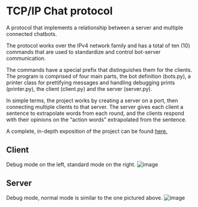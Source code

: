 # TCP/IP Chat protocol

A protocol that implements a relationship between a server and multiple connected chatbots.

The protocol works over the IPv4 network family and has a total of ten (10) commands that are used to standardize and control bot-server communication.

The commands have a special prefix that distinguishes them for the clients. The program is comprised of four main parts, the bot definition (bots.py), a printer class for prettifying messages and handling debugging prints (printer.py), the client (client.py) and the server (server.py).

In simple terms, the project works by creating a server on a port, then connecting multiple clients to that server. The server gives each client a sentence to extrapolate words from each round, and the clients respond with their opinions on the “action words” extrapolated from the sentence.

A complete, in-depth exposition of the project can be found [here.](https://docs.google.com/document/d/1CNMDI9t-CQMNySm39aFZN9smh9LBHFUGUcftWbF9xcY/edit?usp=sharing)

## Client

Debug mode on the left, standard mode on the right.
![image](https://user-images.githubusercontent.com/38101463/166141865-dabeb476-7622-4f12-931b-98c0956cb066.png)


## Server

Debug mode, normal mode is similar to the one pictured above.
![image](https://user-images.githubusercontent.com/38101463/166141955-8c03f3cb-cf40-48ba-b095-9e36ca167ed3.png)

